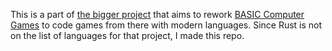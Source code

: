 This is a part of [the bigger project](https://github.com/coding-horror/basic-computer-games) that aims to rework [BASIC Computer Games](https://en.wikipedia.org/wiki/BASIC_Computer_Games) to code games from there with modern languages.
Since Rust is not on the list of languages for that project, I made this repo.
